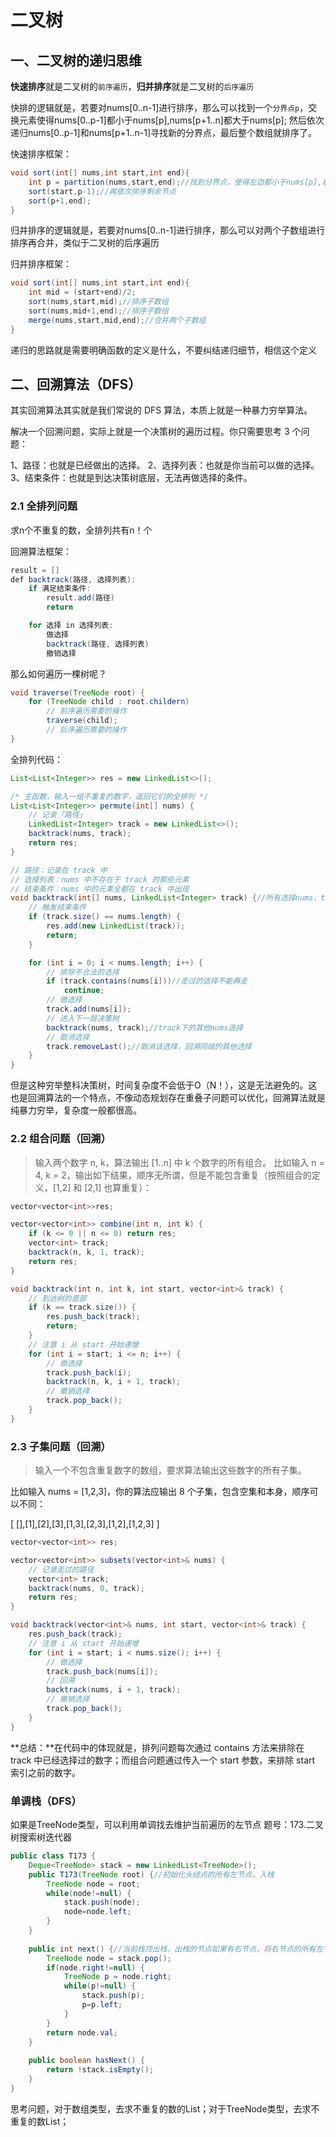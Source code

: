 # 二叉树

## 一、二叉树的递归思维

**快速排序**就是二叉树的`前序遍历`，**归并排序**就是二叉树的`后序遍历`

快排的逻辑就是，若要对nums[0..n-1]进行排序，那么可以找到一个`分界点p`，交换元素使得nums[0..p-1]都小于nums[p],nums[p+1..n]都大于nums[p];
然后依次递归nums[0..p-1]和nums[p+1..n-1]寻找新的分界点，最后整个数组就排序了。

快速排序框架：

```java
void sort(int[] nums,int start,int end){
    int p = partition(nums,start,end);//找到分界点，使得左边都小于nums[p],右边都大于nums[p]
    sort(start,p-1);//再依次排序剩余节点
    sort(p+1,end);
}
```

归并排序的逻辑就是，若要对nums[0..n-1]进行排序，那么可以对两个子数组进行排序再合并，类似于二叉树的后序遍历

归并排序框架：

```java
void sort(int[] nums,int start,int end){
    int mid = (start+end)/2;
    sort(nums,start,mid);//排序子数组
    sort(nums,mid+1,end);//排序子数组
    merge(nums,start,mid,end);//合并两个子数组
}
```

递归的思路就是需要明确函数的定义是什么，不要纠结递归细节，相信这个定义



## 二、回溯算法（DFS）

其实回溯算法其实就是我们常说的 DFS 算法，本质上就是一种暴力穷举算法。

解决一个回溯问题，实际上就是一个决策树的遍历过程。你只需要思考 3 个问题：

1、路径：也就是已经做出的选择。
2、选择列表：也就是你当前可以做的选择。
3、结束条件：也就是到达决策树底层，无法再做选择的条件。

### 2.1 全排列问题
求n个不重复的数，全排列共有n！个

回溯算法框架：
```java
result = []
def backtrack(路径, 选择列表):
    if 满足结束条件:
        result.add(路径)
        return

    for 选择 in 选择列表:
        做选择
        backtrack(路径, 选择列表)
        撤销选择
```

那么如何遍历一棵树呢？

```java
void traverse(TreeNode root) {
    for (TreeNode child : root.childern)
        // 前序遍历需要的操作
        traverse(child);
        // 后序遍历需要的操作
}
```

全排列代码：
```java
List<List<Integer>> res = new LinkedList<>();

/* 主函数，输入一组不重复的数字，返回它们的全排列 */
List<List<Integer>> permute(int[] nums) {
    // 记录「路径」
    LinkedList<Integer> track = new LinkedList<>();
    backtrack(nums, track);
    return res;
}

// 路径：记录在 track 中
// 选择列表：nums 中不存在于 track 的那些元素
// 结束条件：nums 中的元素全都在 track 中出现
void backtrack(int[] nums, LinkedList<Integer> track) {//所有选择nums，track为走过的路径
    // 触发结束条件
    if (track.size() == nums.length) {
        res.add(new LinkedList(track));
        return;
    }

    for (int i = 0; i < nums.length; i++) {
        // 排除不合法的选择
        if (track.contains(nums[i]))//走过的选择不能再走
            continue;
        // 做选择
        track.add(nums[i]);
        // 进入下一层决策树
        backtrack(nums, track);//track下的其他nums选择
        // 取消选择
        track.removeLast();//取消该选择，回溯同级的其他选择
    }
}
```

但是这种穷举整科决策树，时间复杂度不会低于O（N！），这是无法避免的。这也是回溯算法的一个特点，不像动态规划存在重叠子问题可以优化，回溯算法就是纯暴力穷举，复杂度一般都很高。 

### 2.2 组合问题（回溯）

>输入两个数字 n, k，算法输出 [1..n] 中 k 个数字的所有组合。
比如输入 n = 4, k = 2，输出如下结果，顺序无所谓，但是不能包含重复（按照组合的定义，[1,2] 和 [2,1] 也算重复）：

```java
vector<vector<int>>res;

vector<vector<int>> combine(int n, int k) {
    if (k <= 0 || n <= 0) return res;
    vector<int> track;
    backtrack(n, k, 1, track);
    return res;
}

void backtrack(int n, int k, int start, vector<int>& track) {
    // 到达树的底部
    if (k == track.size()) {
        res.push_back(track);
        return;
    }
    // 注意 i 从 start 开始递增
    for (int i = start; i <= n; i++) {
        // 做选择
        track.push_back(i);
        backtrack(n, k, i + 1, track);
        // 撤销选择
        track.pop_back();
    }
}
```

### 2.3 子集问题（回溯）
>输入一个不包含重复数字的数组，要求算法输出这些数字的所有子集。

比如输入 nums = [1,2,3]，你的算法应输出 8 个子集，包含空集和本身，顺序可以不同：

[ [],[1],[2],[3],[1,3],[2,3],[1,2],[1,2,3] ]

```java
vector<vector<int>> res;

vector<vector<int>> subsets(vector<int>& nums) {
    // 记录走过的路径
    vector<int> track;
    backtrack(nums, 0, track);
    return res;
}

void backtrack(vector<int>& nums, int start, vector<int>& track) {
    res.push_back(track);
    // 注意 i 从 start 开始递增
    for (int i = start; i < nums.size(); i++) {
        // 做选择
        track.push_back(nums[i]);
        // 回溯
        backtrack(nums, i + 1, track);
        // 撤销选择
        track.pop_back();
    }
}
```
**总结：**在代码中的体现就是，排列问题每次通过 contains 方法来排除在 track 中已经选择过的数字；而组合问题通过传入一个 start 参数，来排除 start 索引之前的数字。

### 单调栈（DFS）
如果是TreeNode类型，可以利用单调找去维护当前遍历的左节点
题号：173.二叉树搜索树迭代器

```java
public class T173 {
	Deque<TreeNode> stack = new LinkedList<TreeNode>();
	public T173(TreeNode root) {//初始化头结点的所有左节点，入栈
        TreeNode node = root;
        while(node!=null) {
        	stack.push(node);
        	node=node.left;
        }
    }
    
    public int next() {//当前栈顶出栈，出栈的节点如果有右节点，将右节点的所有左节点入栈，依次循环
    	TreeNode node = stack.pop();
    	if(node.right!=null) {
    		TreeNode p = node.right;
    		while(p!=null) {
    			stack.push(p);
    			p=p.left;
    		}
    	}
    	return node.val;
    }
    
    public boolean hasNext() {
    	return !stack.isEmpty();
    }
}
```


思考问题，对于数组类型，去求不重复的数的List；对于TreeNode类型，去求不重复的数List；
